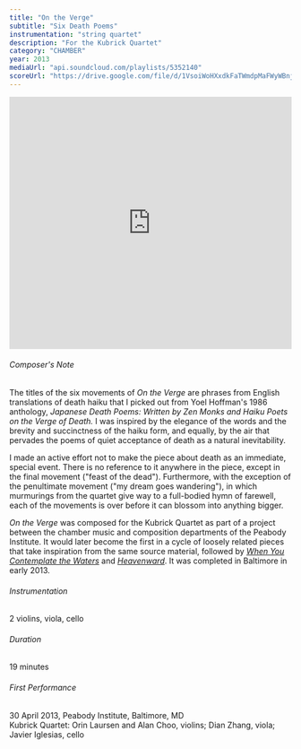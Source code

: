 ```yaml
---
title: "On the Verge"
subtitle: "Six Death Poems"
instrumentation: "string quartet"
description: "For the Kubrick Quartet"
category: "CHAMBER"
year: 2013
mediaUrl: "api.soundcloud.com/playlists/5352140"
scoreUrl: "https://drive.google.com/file/d/1VsoiWoHXxdkFaTWmdpMaFWyWBnj6a45p/view?usp=sharing"
---
```


<iframe class="mb-3" width="100%" height="450" scrolling="no" frameborder="no" src="https://w.soundcloud.com/player/?url=https%3A//api.soundcloud.com/playlists/5352140&amp;auto_play=false&amp;hide_related=false&amp;show_comments=true&amp;show_user=true&amp;show_reposts=false&amp;visual=true"></iframe>

###### Composer's Note

The titles of the six movements of _On the Verge_ are phrases from English translations of death haiku that I picked out from Yoel Hoffman's 1986 anthology, _Japanese Death Poems: Written by Zen Monks and Haiku Poets on the Verge of Death._ I was inspired by the elegance of the words and the brevity and succinctness of the haiku form, and equally, by the air that pervades the poems of quiet acceptance of death as a natural inevitability.

I made an active effort not to make the piece about death as an immediate, special event. There is no reference to it anywhere in the piece, except in the final movement ("feast of the dead"). Furthermore, with the exception of the penultimate movement ("my dream goes wandering"), in which murmurings from the quartet give way to a full-bodied hymn of farewell, each of the movements is over before it can blossom into anything bigger.

_On the Verge_ was composed for the Kubrick Quartet as part of a project between the chamber music and composition departments of the Peabody Institute. It would later become the first in a cycle of loosely related pieces that take inspiration from the same source material, followed by [_When You Contemplate the Waters_](/works/when-you-contemplate-the-waters) and [_Heavenward_](/works/heavenward). It was completed in Baltimore in early 2013.

###### Instrumentation
2 violins, viola, cello

###### Duration
19 minutes

###### First Performance
30 April 2013, Peabody Institute, Baltimore, MD\
Kubrick Quartet: Orin Laursen and Alan Choo, violins; Dian Zhang, viola; Javier Iglesias, cello